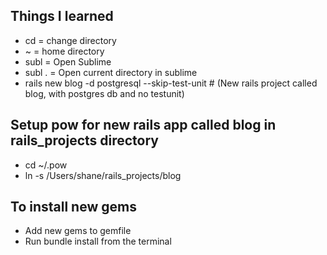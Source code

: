 ## Things I learned
* cd = change directory
* ~ = home directory
* subl = Open Sublime
* subl . = Open current directory in sublime
* rails new blog -d postgresql --skip-test-unit # (New rails project called blog, with postgres db and no testunit)

## Setup pow for new rails app called blog in rails_projects directory
* cd ~/.pow
* ln -s /Users/shane/rails_projects/blog

## To install new gems
* Add new gems to gemfile
* Run bundle install from the terminal


